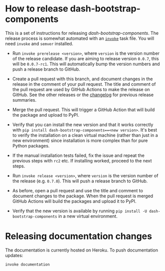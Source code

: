 # How to release dash-bootstrap-components

This is a set of instructions for releasing _dash-bootstrap-components_. The release process is somewhat automated with an [`invoke`](https://docs.pyinvoke.org/en/latest/getting-started.html) task file. You will need `invoke` and `semver` installed.

- Run `invoke prerelease <version>`, where `version` is the version number of the release candidate. If you are aiming to release version `0.0.7`, this will be `0.0.7-rc1`. This will automatically bump the version numbers and push a release branch to GitHub.

- Create a pull request with this branch, and document changes in the release in the comment of your pull request. The title and comment of the pull request are used by GitHub Actions to make the release on GitHub. See the other releases or the [changelog](https://dash-bootstrap-components.opensource.faculty.ai/changelog/) for previous release summaries.

- Merge the pull request. This will trigger a GitHub Action that will build the package and upload to PyPI.

- Verify that you can install the new version and that it works correctly with `pip install dash-bootstrap-components==<new version>`. It's best to verify the installation on a clean virtual machine (rather than just in a new environment) since installation is more complex than for pure Python packages.

- If the manual installation tests failed, fix the issue and repeat the previous steps with `rc2` etc. If installing worked, proceed to the next steps.

- Run `invoke release <version>`, where `version` is the version number of the release (e.g. `0.7.0`). This will push a release branch to GitHub.

- As before, open a pull request and use the title and comment to document changes to the package. When the pull request is merged GitHub Actions will build the packages and upload it to PyPI.

- Verify that the new version is available by running `pip install -U dash-bootstrap-components` in a new virtual environment.

# Releasing documentation changes

The documentation is currently hosted on Heroku. To push documentation updates:

```sh
invoke documentation
```
